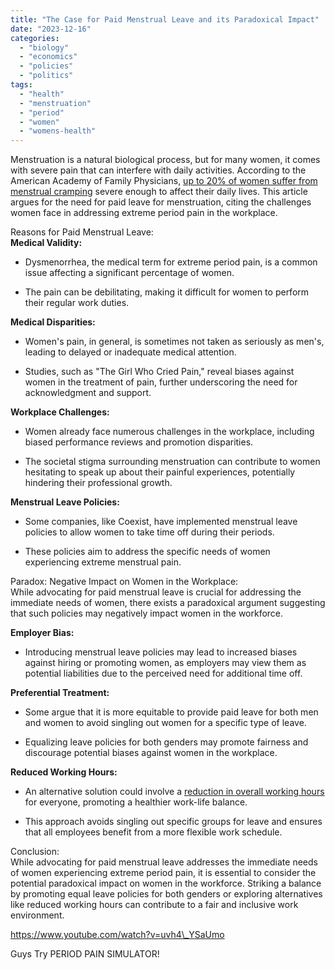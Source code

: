 ```yaml
---
title: "The Case for Paid Menstrual Leave and its Paradoxical Impact"
date: "2023-12-16"
categories: 
  - "biology"
  - "economics"
  - "policies"
  - "politics"
tags: 
  - "health"
  - "menstruation"
  - "period"
  - "women"
  - "womens-health"
---
```


Menstruation is a natural biological process, but for many women, it comes with severe pain that can interfere with daily activities. According to the American Academy of Family Physicians, [up to 20% of women suffer from menstrual cramping](https://amp.theguardian.com/lifeandstyle/2016/oct/24/period-pain-menstruation-cramps-dysmenorrhea) severe enough to affect their daily lives. This article argues for the need for paid leave for menstruation, citing the challenges women face in addressing extreme period pain in the workplace.

Reasons for Paid Menstrual Leave:  
**Medical Validity:**

- Dysmenorrhea, the medical term for extreme period pain, is a common issue affecting a significant percentage of women.

- The pain can be debilitating, making it difficult for women to perform their regular work duties.

**Medical Disparities:**

- Women's pain, in general, is sometimes not taken as seriously as men's, leading to delayed or inadequate medical attention.

- Studies, such as "The Girl Who Cried Pain," reveal biases against women in the treatment of pain, further underscoring the need for acknowledgment and support.

**Workplace Challenges:**

- Women already face numerous challenges in the workplace, including biased performance reviews and promotion disparities.

- The societal stigma surrounding menstruation can contribute to women hesitating to speak up about their painful experiences, potentially hindering their professional growth.

**Menstrual Leave Policies:**

- Some companies, like Coexist, have implemented menstrual leave policies to allow women to take time off during their periods.

- These policies aim to address the specific needs of women experiencing extreme menstrual pain.

Paradox: Negative Impact on Women in the Workplace:  
While advocating for paid menstrual leave is crucial for addressing the immediate needs of women, there exists a paradoxical argument suggesting that such policies may negatively impact women in the workforce.

**Employer Bias:**

- Introducing menstrual leave policies may lead to increased biases against hiring or promoting women, as employers may view them as potential liabilities due to the perceived need for additional time off.

**Preferential Treatment:**

- Some argue that it is more equitable to provide paid leave for both men and women to avoid singling out women for a specific type of leave.

- Equalizing leave policies for both genders may promote fairness and discourage potential biases against women in the workplace.

**Reduced Working Hours:**

- An alternative solution could involve a [reduction in overall working hours](https://hbr.org/2021/09/the-problem-with-greedy-work) for everyone, promoting a healthier work-life balance.

- This approach avoids singling out specific groups for leave and ensures that all employees benefit from a more flexible work schedule.

Conclusion:  
While advocating for paid menstrual leave addresses the immediate needs of women experiencing extreme period pain, it is essential to consider the potential paradoxical impact on women in the workforce. Striking a balance by promoting equal leave policies for both genders or exploring alternatives like reduced working hours can contribute to a fair and inclusive work environment.

https://www.youtube.com/watch?v=uvh4\_YSaUmo

Guys Try PERIOD PAIN SIMULATOR!
